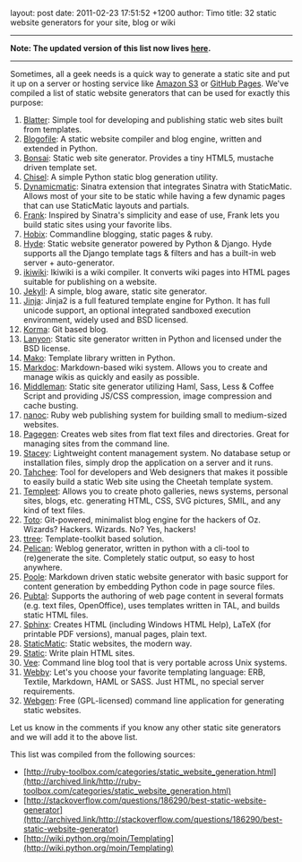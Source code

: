 layout: post
date: 2011-02-23 17:51:52 +1200
author: Timo
title: 32 static website generators for your site, blog or wiki


----

**Note: The updated version of this list now lives [here](https://iwantmyname.com/blog/2014/05/the-updated-big-list-of-static-website-generators-for-your-site-blog-or-wiki.html).**

***

Sometimes, all a geek needs is a quick way to generate a static site and put it up on a server or hosting service like [Amazon S3](https://iwantmyname.com/services/developer/setup-custom-domain-amazon-s3) or [GitHub Pages](https://iwantmyname.com/services/developer/github-pages-custom-domain). We've compiled a list of static website generators that can be used for exactly this purpose:

1. [Blatter](http://bitbucket.org/jek/blatter/): Simple tool for developing and publishing static web sites built from templates.
2. [Blogofile](http://www.blogofile.com/): A static website compiler and blog engine, written and extended in Python.
3. [Bonsai](http://github.com/benschwarz/bonsai): Static web site generator. Provides a tiny HTML5, mustache driven template set.
4. [Chisel](https://github.com/dz/chisel): A simple Python static blog generation utility.
5. [Dynamicmatic](http://github.com/nex3/dynamicmatic): Sinatra extension that integrates Sinatra with StaticMatic. Allows most of your site to be static while having a few dynamic pages that can use StaticMatic layouts and partials.
6. [Frank](http://github.com/blahed/frank): Inspired by Sinatra's simplicity and ease of use, Frank lets you build static sites using your favorite libs.
7. [Hobix](http://hobix.github.com/hobix/): Commandline blogging, static pages & ruby.
8. [Hyde](http://ringce.com/hyde): Static website generator powered by Python & Django. Hyde supports all the Django template tags & filters and has a built-in web server + auto-generator.
9. [ikiwiki](http://ikiwiki.info/): Ikiwiki is a wiki compiler. It converts wiki pages into HTML pages suitable for publishing on a website.
10. [Jekyll](http://github.com/mojombo/jekyll/tree/master): A simple, blog aware, static site generator.
11. [Jinja](http://jinja.pocoo.org/): Jinja2 is a full featured template engine for Python. It has full unicode support, an optional integrated sandboxed execution environment, widely used and BSD licensed.
12. [Korma](http://github.com/sandal/korma): Git based blog.
13. [Lanyon](http://archived.link/http://bitbucket.org/arthurk/lanyon/): Static site generator written in Python and licensed under the BSD license.
14. [Mako](http://www.makotemplates.org/): Template library written in Python.
15. [Markdoc](http://markdoc.org/): Markdown-based wiki system. Allows you to create and manage wikis as quickly and easily as possible.
16. [Middleman](http://archived.link/http://github.com/tdreyno/middleman): Static site generator utilizing Haml, Sass, Less & Coffee Script and providing JS/CSS compression, image compression and cache busting.
17. [nanoc](http://nanoc.stoneship.org/): Ruby web publishing system for building small to medium-sized websites.
18. [Pagegen](http://pagegen.phnd.net/): Creates web sites from flat text files and directories. Great for managing sites from the command line.
19. [Stacey](http://www.staceyapp.com/): Lightweight content management system. No database setup or installation files, simply drop the application on a server and it runs.
20. [Tahchee](http://archived.link/http://www.ivy.fr/tahchee/): Tool for developers and Web designers that makes it possible to easily build a static Web site using the Cheetah template system.
21. [Templeet](http://templeet.org/): Allows you to create photo galleries, news systems, personal sites, blogs, etc. generating HTML, CSS, SVG pictures, SMIL, and any kind of text files.
22. [Toto](http://archived.link/http://cloudhead.io/toto): Git-powered, minimalist blog engine for the hackers of Oz. Wizards? Hackers. Wizards. No? Yes, hackers!
23. [ttree](http://template-toolkit.org/docs/tools/ttree.html): Template-toolkit based solution.
24. [Pelican](http://github.com/ametaireau/pelican/): Weblog generator, written in python with a cli-tool to (re)generate the site. Completely static output, so easy to host anywhere.
25. [Poole](http://bitbucket.org/obensonne/poole): Markdown driven static website generator with basic support for content generation by embedding Python code in page source files.
26. [Pubtal](http://www.owlfish.com/software/PubTal/): Supports the authoring of web page content in several formats (e.g. text files, OpenOffice), uses templates written in TAL, and builds static HTML files.
27. [Sphinx](http://sphinx.pocoo.org/): Creates HTML (including Windows HTML Help), LaTeX (for printable PDF versions), manual pages, plain text.
28. [StaticMatic](http://archived.link/http://staticmatic.rubyforge.org/): Static websites, the modern way.
29. [Static](http://archived.link/http://static.newqdev.com/): Write plain HTML sites.
30. [Vee](http://www.0x743.com/vee): Command line blog tool that is very portable across Unix systems.
31. [Webby](http://archived.link/http://webby.rubyforge.org/): Let's you choose your favorite templating language: ERB, Textile, Markdown, HAML or SASS. Just HTML, no special server requirements.
32. [Webgen](http://archived.link/http://webgen.rubyforge.org/): Free (GPL-licensed) command line application for generating static websites.

Let us know in the comments if you know any other static site generators and we will add it to the above list.

This list was compiled from the following sources:

- [http://ruby-toolbox.com/categories/static_website_generation.html](http://archived.link/http://ruby-toolbox.com/categories/static_website_generation.html)
- [http://stackoverflow.com/questions/186290/best-static-website-generator](http://archived.link/http://stackoverflow.com/questions/186290/best-static-website-generator)
- [http://wiki.python.org/moin/Templating](http://wiki.python.org/moin/Templating)
